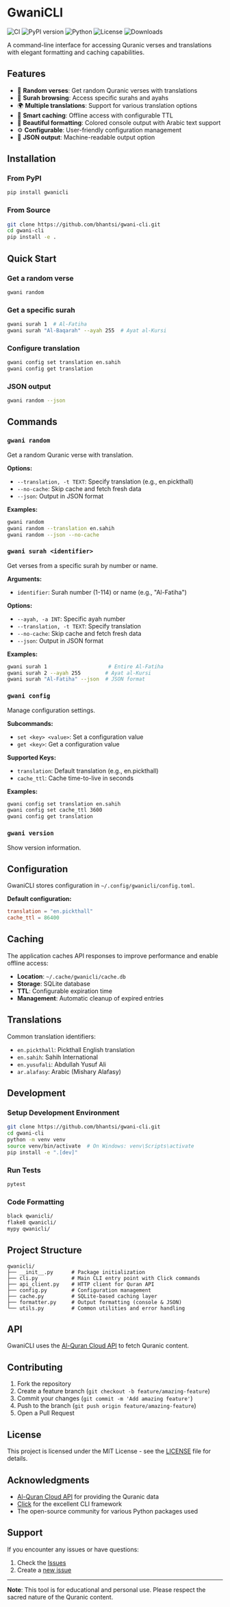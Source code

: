 # GwaniCLI
![CI](https://github.com/bhantsi/gwani-cli/workflows/CI%2FCD%20Pipeline/badge.svg)
![PyPI version](https://badge.fury.io/py/gwanicli.svg)
![Python](https://img.shields.io/badge/python-3.11%2B-blue.svg)
![License](https://img.shields.io/badge/license-MIT-green.svg)
![Downloads](https://pepy.tech/badge/gwanicli)


A command-line interface for accessing Quranic verses and translations with elegant formatting and caching capabilities.

## Features

- 🔄 **Random verses**: Get random Quranic verses with translations
- 📖 **Surah browsing**: Access specific surahs and ayahs
- 🌍 **Multiple translations**: Support for various translation options
- 💾 **Smart caching**: Offline access with configurable TTL
- 🎨 **Beautiful formatting**: Colored console output with Arabic text support
- ⚙️ **Configurable**: User-friendly configuration management
- 📱 **JSON output**: Machine-readable output option

## Installation

### From PyPI
```bash
pip install gwanicli
```

### From Source
```bash
git clone https://github.com/bhantsi/gwani-cli.git
cd gwani-cli
pip install -e .
```

## Quick Start

### Get a random verse
```bash
gwani random
```

### Get a specific surah
```bash
gwani surah 1  # Al-Fatiha
gwani surah "Al-Baqarah" --ayah 255  # Ayat al-Kursi
```

### Configure translation
```bash
gwani config set translation en.sahih
gwani config get translation
```

### JSON output
```bash
gwani random --json
```

## Commands

### `gwani random`
Get a random Quranic verse with translation.

**Options:**
- `--translation, -t TEXT`: Specify translation (e.g., en.pickthall)
- `--no-cache`: Skip cache and fetch fresh data
- `--json`: Output in JSON format

**Examples:**
```bash
gwani random
gwani random --translation en.sahih
gwani random --json --no-cache
```

### `gwani surah <identifier>`
Get verses from a specific surah by number or name.

**Arguments:**
- `identifier`: Surah number (1-114) or name (e.g., "Al-Fatiha")

**Options:**
- `--ayah, -a INT`: Specific ayah number
- `--translation, -t TEXT`: Specify translation
- `--no-cache`: Skip cache and fetch fresh data
- `--json`: Output in JSON format

**Examples:**
```bash
gwani surah 1                    # Entire Al-Fatiha
gwani surah 2 --ayah 255        # Ayat al-Kursi
gwani surah "Al-Fatiha" --json  # JSON format
```

### `gwani config`
Manage configuration settings.

**Subcommands:**
- `set <key> <value>`: Set a configuration value
- `get <key>`: Get a configuration value

**Supported Keys:**
- `translation`: Default translation (e.g., en.pickthall)
- `cache_ttl`: Cache time-to-live in seconds

**Examples:**
```bash
gwani config set translation en.sahih
gwani config set cache_ttl 3600
gwani config get translation
```

### `gwani version`
Show version information.

## Configuration

GwaniCLI stores configuration in `~/.config/gwanicli/config.toml`.

**Default configuration:**
```toml
translation = "en.pickthall"
cache_ttl = 86400
```

## Caching

The application caches API responses to improve performance and enable offline access:

- **Location**: `~/.cache/gwanicli/cache.db`
- **Storage**: SQLite database
- **TTL**: Configurable expiration time
- **Management**: Automatic cleanup of expired entries

## Translations

Common translation identifiers:
- `en.pickthall`: Pickthall English translation
- `en.sahih`: Sahih International
- `en.yusufali`: Abdullah Yusuf Ali
- `ar.alafasy`: Arabic (Mishary Alafasy)

## Development

### Setup Development Environment
```bash
git clone https://github.com/bhantsi/gwani-cli.git
cd gwani-cli
python -m venv venv
source venv/bin/activate  # On Windows: venv\Scripts\activate
pip install -e ".[dev]"
```

### Run Tests
```bash
pytest
```

### Code Formatting
```bash
black qwanicli/
flake8 qwanicli/
mypy qwanicli/
```

## Project Structure

```
qwanicli/
├── __init__.py      # Package initialization
├── cli.py           # Main CLI entry point with Click commands
├── api_client.py    # HTTP client for Quran API
├── config.py        # Configuration management
├── cache.py         # SQLite-based caching layer
├── formatter.py     # Output formatting (console & JSON)
└── utils.py         # Common utilities and error handling
```

## API

GwaniCLI uses the [Al-Quran Cloud API](https://alquran.cloud/api) to fetch Quranic content.

## Contributing

1. Fork the repository
2. Create a feature branch (`git checkout -b feature/amazing-feature`)
3. Commit your changes (`git commit -m 'Add amazing feature'`)
4. Push to the branch (`git push origin feature/amazing-feature`)
5. Open a Pull Request

## License

This project is licensed under the MIT License - see the [LICENSE](LICENSE) file for details.

## Acknowledgments

- [Al-Quran Cloud API](https://alquran.cloud/) for providing the Quranic data
- [Click](https://click.palletsprojects.com/) for the excellent CLI framework
- The open-source community for various Python packages used

## Support

If you encounter any issues or have questions:

1. Check the [Issues](https://github.com/bhantsi/gwani-cli/issues)
2. Create a [new issue](https://github.com/bhantsi/gwani-cli/issues/new)

---

**Note**: This tool is for educational and personal use. Please respect the sacred nature of the Quranic content.
